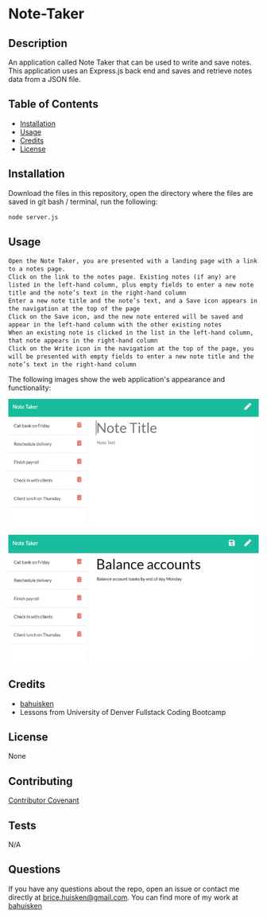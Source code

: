 # Note-Taker

## Description

An application called Note Taker that can be used to write and save notes. This application uses an Express.js back end and saves and retrieve notes data from a JSON file.

## Table of Contents

* [Installation](#installation)
* [Usage](#usage)
* [Credits](#credits)
* [License](#license)

## Installation

Download the files in this repository, open the directory where the files are saved in git bash / terminal, run the following:

```bash
node server.js
```

## Usage

```
Open the Note Taker, you are presented with a landing page with a link to a notes page.
Click on the link to the notes page. Existing notes (if any) are listed in the left-hand column, plus empty fields to enter a new note title and the note’s text in the right-hand column
Enter a new note title and the note’s text, and a Save icon appears in the navigation at the top of the page
Click on the Save icon, and the new note entered will be saved and appear in the left-hand column with the other existing notes
When an existing note is clicked in the list in the left-hand column, that note appears in the right-hand column
Click on the Write icon in the navigation at the top of the page, you will be presented with empty fields to enter a new note title and the note’s text in the right-hand column
```
The following images show the web application's appearance and functionality: 

![Existing notes are listed in the left-hand column with empty fields on the right-hand side for the new note’s title and text.](./public/assets/images/11-express-homework-demo-01.png)

![Note titled “Balance accounts” reads, “Balance account books by end of day Monday,” with other notes listed on the left.](./public/assets/images/11-express-homework-demo-02.png)
## Credits

* [bahuisken](https://github.com/bahuisken/)
* Lessons from University of Denver Fullstack Coding Bootcamp

## License

None

## Contributing

[Contributor Covenant](https://www.contributor-covenant.org/)

## Tests

N/A

## Questions

If you have any questions about the repo, open an issue or contact me directly at [brice.huisken@gmail.com](mailto:brice.huisken@gmail.com). You can find more of my work at [bahuisken](https://github.com/bahuisken/)